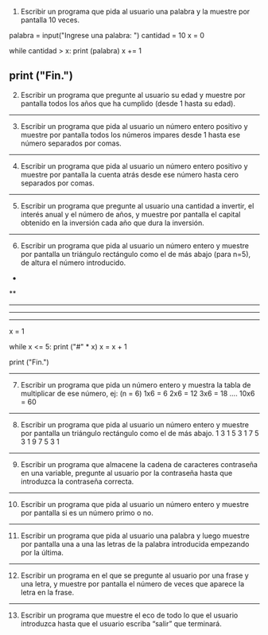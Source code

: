 1) Escribir un programa que pida al usuario una palabra y la muestre por pantalla 10 veces.

palabra = input("Ingrese una palabra: ")
cantidad = 10
x = 0

while cantidad > x:
    print (palabra)
    x += 1

print ("Fin.")
---------------------------------------------------------------------------------------------

2) Escribir un programa que pregunte al usuario su edad y muestre por pantalla todos los años
que ha cumplido (desde 1 hasta su edad).

---------------------------------------------------------------------------------------------
3) Escribir un programa que pida al usuario un número entero positivo y muestre por pantalla
todos los números impares desde 1 hasta ese número separados por comas.

---------------------------------------------------------------------------------------------
4) Escribir un programa que pida al usuario un número entero positivo y muestre por pantalla
la cuenta atrás desde ese número hasta cero separados por comas.

---------------------------------------------------------------------------------------------
5) Escribir un programa que pregunte al usuario una cantidad a invertir, el interés anual y el
número de años, y muestre por pantalla el capital obtenido en la inversión cada año que dura
la inversión.

---------------------------------------------------------------------------------------------
6) Escribir un programa que pida al usuario un número entero y muestre por pantalla un
triángulo rectángulo como el de más abajo (para n=5), de altura el número introducido.
*
**
***
****
*****

x = 1

while x <= 5:
    print ("#" * x)
    x = x + 1

print ("Fin.")

---------------------------------------------------------------------------------------------
7) Escribir un programa que pida un número entero y muestra la tabla de multiplicar de ese
número, ej: (n = 6)
1x6 = 6
2x6 = 12
3x6 = 18
….
10x6 = 60

---------------------------------------------------------------------------------------------
8) Escribir un programa que pida al usuario un número entero y muestre por pantalla un
triángulo rectángulo como el de más abajo.
1
3 1
5 3 1
7 5 3 1
9 7 5 3 1

---------------------------------------------------------------------------------------------
9) Escribir un programa que almacene la cadena de caracteres contraseña en una variable,
pregunte al usuario por la contraseña hasta que introduzca la contraseña correcta.

---------------------------------------------------------------------------------------------
10) Escribir un programa que pida al usuario un número entero y muestre por pantalla si es un
número primo o no.

---------------------------------------------------------------------------------------------
11) Escribir un programa que pida al usuario una palabra y luego muestre por pantalla una a
una las letras de la palabra introducida empezando por la última.

---------------------------------------------------------------------------------------------
12) Escribir un programa en el que se pregunte al usuario por una frase y una letra, y muestre
por pantalla el número de veces que aparece la letra en la frase.

---------------------------------------------------------------------------------------------
13) Escribir un programa que muestre el eco de todo lo que el usuario introduzca hasta que 
el usuario escriba “salir” que terminará.
